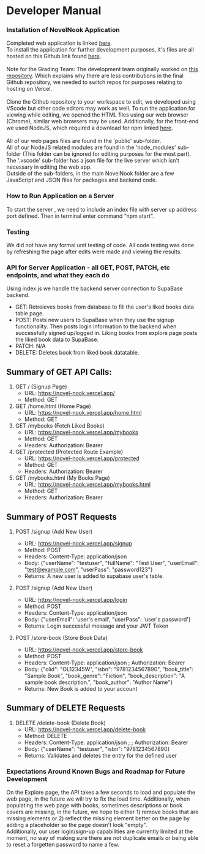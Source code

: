 # Developer Manual
### Installation of NovelNook Application
<!--Come back and link the finished vercel app here-->
Completed web application is linked [here]().
<br>
To install the application for further development purposes, it's files are all hosted on this Github link found [here](https://github.com/zahmad12terp/novelNook). 
<br><br>
Note for the Grading Team: The development team originally worked on [this repository](https://github.com/sssmira/377). Which explains why there are less contributions in the final Github repository, we needed to switch repos for purposes relating to hosting on Vercel. 
<br><br>
Clone the Github repository to your workspace to edit, we developed using VScode but other code editors may work as well. To run the application for viewing while editing, we opened the HTML files using our web browser (Chrome), similar web browsers may be used. Additionally, for the front-end we used NodeJS, which required a 
download for npm linked [here](https://docs.npmjs.com/downloading-and-installing-node-js-and-npm).
<br><br>
All of our web pages files are found in the 'public' sub-folder. <br>
 All of our NodeJS related modules are found in the 'node_modules' sub-folder (This folder can be ignored for editing purposes for the most part). <br>
 The '.vscode' sub-folder has a json file for the live server which isn't necessary in editing the web app. <br>
 Outside of the sub-folders, in the main NovelNook folder are a few JavaScript and JSON files for packages and backend code.

### How to Run Application on a Server
To start the server , we need to include an index file with server up address port defined. Then in terminal enter command “npm start”.

### Testing
We did not have any formal unit testing of code. All code testing was done by refreshing the page after edits were made and viewing the results. 

### API for Server Application - all GET, POST, PATCH, etc endpoints, and what they each do
Using index.js we handle the backend server connection to SupaBase backend. 
* GET: Retreieves books from database to fill the user's liked books data table page. 
* POST: Posts new users to SupaBase when they use the signup functionality. Then posts login information to the backend when successfully signed up/logged in. Liking books from explore page posts the liked book data to SupaBase.
* PATCH: N/A
* DELETE: Deletes book from liked book datatable.
 ## Summary of GET API Calls:
  1. GET / (Signup Page)
     - URL: https://novel-nook.vercel.app/
     - Method: GET
  2. GET /home.html (Home Page)
     - URL: https://novel-nook.vercel.app/home.html
     - Method: GET
  3. GET /mybooks (Fetch Liked Books)
     - URL: https://novel-nook.vercel.app/mybooks
     - Method: GET
     - Headers: Authorization: Bearer <your-jwt-token>
  4. GET /protected (Protected Route Example)
     - URL: https://novel-nook.vercel.app/protected
     - Method: GET
     - Headers: Authorization: Bearer <your-jwt-token>
  5. GET /mybooks.html (My Books Page)
     - URL: https://novel-nook.vercel.app/mybooks.html
     - Method: GET
     - Headers: Authorization: Bearer <your-jwt-token>

 ## Summary of POST Requests
 1. POST /signup (Add New User)
    - URL: https://novel-nook.vercel.app/signup
    - Method: POST
    - Headers: Content-Type: application/json
    - Body: {"userName": "testuser", "fullName": "Test User", "userEmail": "test@example.com", "userPass": "password123"}
    - Returns: A new user is added to supabase user's table.
   
 2. POST /signup (Add New User)
    - URL: https://novel-nook.vercel.app/login
    - Method: POST
    - Headers: Content-Type: application/json
    - Body: {"userEmail": 'user's email', "userPass": 'user's password'}
    - Returns: Login successful message and your JWT Token
   
 3. POST /store-book (Store Book Data)
    - URL: https://novel-nook.vercel.app/store-book
    - Method: POST
    - Headers: Content-Type: application/json ; Authorization: Bearer <your-jwt-token>
    - Body: {"olid": "OL12345W", "isbn": "9781234567890", "book_title": "Sample Book", "book_genre": "Fiction", "book_description": "A sample book description.", "book_author": "Author Name"}
    - Returns: New Book is added to your account 

## Summary of DELETE Requests
1. DELETE /delete-book (Delete Book)
    - URL: https://novel-nook.vercel.app/delete-book
    - Method: DELETE
    - Headers: Content-Type: application/json ; ; Authorization: Bearer <your-jwt-token>
    - Body: {"userName": "testuser", "isbn": "9781234567890}
    - Returns: Validates and deletes the entry for the defined user

### Expectations Around Known Bugs and Roadmap for Future Development
On the Explore page, the API takes a few seconds to load and populate the web page, in the future we will try to fix the load time. Additionally, when populating the web page with books, sometimes descriptions or book covers are missing, in the future, we hope to either 1) remove books that are missing elements or 2) reflect the missing element better on the page by adding a placeholder so the page doesn't look "empty". 
<br>
Additionally, our user login/sign-up capabilities are currently limited at the moment, no way of making sure there are not duplicate emails or being able to reset a forgetten password to name a few. 


